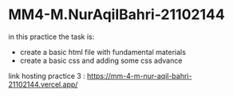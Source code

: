 # MM4-M.NurAqilBahri-21102144
in this practice the task is: 
- create a basic html file with fundamental materials
- create a basic css and adding some css advance

link hosting practice 3 : https://mm-4-m-nur-aqil-bahri-21102144.vercel.app/
